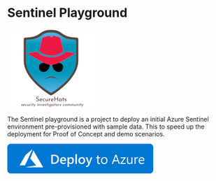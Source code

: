 # Sentinel Playground

![logo](./media/securehats-layers-200x.png)

The Sentinel playground is a project to deploy an initial Azure Sentinel environment pre-provisioned with sample data. 
This to speed up the deployment for Proof of Concept and demo scenarios.

[![Deploy To Azure](https://raw.githubusercontent.com/Azure/azure-quickstart-templates/master/1-CONTRIBUTION-GUIDE/images/deploytoazure.svg?sanitize=true)](https://portal.azure.com/#create/Microsoft.Template/createUIDefinitionUri/https%3A%2F%2Fraw.githubusercontent.com%2FSecureHats%2FSentinel-playground%2Ffeature%2FARM-Templates%2FARM-Templates%2FUiDefinitionLa.json/uri/https%3A%2F%2Fraw.githubusercontent.com%2FSecureHats%2FSentinel-playground%2Ffeature%2FARM-Templates%2FARM-Templates%2Fdeploy-v3.json)
